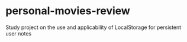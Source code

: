# personal-movies-review
Study project on the use and applicability of LocalStorage for persistent user notes

